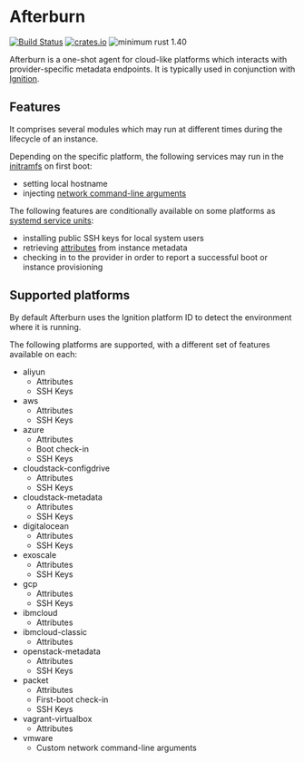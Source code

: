 # Afterburn

[![Build Status](https://travis-ci.org/coreos/afterburn.svg?branch=master)](https://travis-ci.org/coreos/afterburn)
[![crates.io](https://img.shields.io/crates/v/afterburn.svg)](https://crates.io/crates/afterburn)
![minimum rust 1.40](https://img.shields.io/badge/rust-1.40%2B-orange.svg)

Afterburn is a one-shot agent for cloud-like platforms which interacts with provider-specific metadata endpoints.
It is typically used in conjunction with [Ignition](https://github.com/coreos/ignition).

## Features

It comprises several modules which may run at different times during the lifecycle of an instance.

Depending on the specific platform, the following services may run in the [initramfs](./dracut/30afterburn/) on first boot:
 * setting local hostname
 * injecting [network command-line arguments](./docs/usage/initrd-network-cmdline.md)

The following features are conditionally available on some platforms as [systemd service units](./systemd/):
 * installing public SSH keys for local system users
 * retrieving [attributes](./docs/usage/attributes.md) from instance metadata
 * checking in to the provider in order to report a successful boot or instance provisioning

## Supported platforms

By default Afterburn uses the Ignition platform ID to detect the environment where it is running.

The following platforms are supported, with a different set of features available on each: 
* aliyun
  - Attributes
  - SSH Keys
* aws
  - Attributes
  - SSH Keys
* azure
  - Attributes
  - Boot check-in
  - SSH Keys
* cloudstack-configdrive
  - Attributes
  - SSH Keys
* cloudstack-metadata
  - Attributes
  - SSH Keys
* digitalocean
  - Attributes
  - SSH Keys
* exoscale
  - Attributes
  - SSH Keys
* gcp
  - Attributes
  - SSH Keys
* ibmcloud
  - Attributes
* ibmcloud-classic
  - Attributes
* openstack-metadata
  - Attributes
  - SSH Keys
* packet
  - Attributes
  - First-boot check-in
  - SSH Keys
* vagrant-virtualbox
  - Attributes
* vmware
  - Custom network command-line arguments
